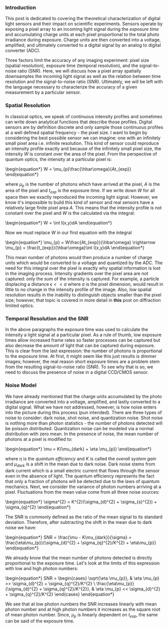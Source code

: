 ### Introduction

This post is dedicated to covering the theoretical characterization of digital light sensors and their impact on scientific experiments. Sensors operate by exposing a pixel array to an incoming light signal during the *exposure time* and accumulating charge units at each pixel proportional to the total photo irradiance during exposure. Charge units are then converted into a voltage, amplified, and ultimately converted to a digital signal by an analog to digital converter (ADC).

Three factors limit the accuracy of any imaging experiment: pixel size (spatial resolution), exposure time (temporal resolution), and the signal-to-noise ratio (SNR). Here, we will discuss how a pixel array spatially downsamples the incoming light signal as well as the relation between time resolution and the signal-to-noise ratio (SNR). Ultimately, we will be left with the language necessary to characterize the accuracy of a given measurement by a particular sensor.

### Spatial Resolution

In classical optics, we speak of continuous intensity profiles and sometimes can write down analytical functions that describe those profiles. Digital sensors are by definition discrete and only sample those continuous profiles at a well defined spatial frequency - the pixel size. I want to begin by considering the best possible sensor we can imagine: one with an infinitely small pixel area i.e. infinite resolution. This kind of sensor could reproduce an intensity profile exactly and because of the infinitely small pixel size, the intensity $W$ is constant over the area of the pixel. From the perspective of quantum optics, the intensity at a particular pixel is:

\begin{equation*}
W = \mu_{p}\frac{\hbar\omega}{At_{exp}}
\end{equation*}

where $\mu_{p}$ is the number of photons which have arrived at the pixel, $A$ is the area of the pixel and $t_{exp}$ is the exposure time. If we write down $W$ for all space then we exactly reproduced the incoming light signal. However, we know it's impossible to build this kind of sensor and real sensors have a relatively large finite pixel area $A$. This means that the intensity profile is not constant over the pixel and $W$ is the calculated via the integral:

\begin{equation*}
W = \int I(x,y)dA 
\end{equation*}

Now we must replace $W$ in our first equation with the integral

\begin{equation*}
\mu_{p} = W\frac{At_{exp}}{\hbar\omega} \rightarrow \mu_{p} = \frac{t_{exp}}{\hbar\omega}\int I(x,y)dA 
\end{equation*}

This mean number of photons would then produce a number of charge units which would be converted to a voltage and quantized by the ADC. The need for this integral over the pixel is exactly why spatial information is lost in the imaging process. Intensity gradients over the pixel area are not captured: only the *sum* of the intensity is captured. For example, a particle displacing a distance $\epsilon << a$ where $a$ is the pixel dimension, would result in little to no change in the intensity profile of the image. Also, low spatial resolution results in the inability to distinguish objects smaller than the pixel size; however, that topic is covered in more detail in **this** post on diffraction limited optics.


### Temporal Resolution and the SNR

In the above paragraphs the exposure time was used to calculate the intensity a light signal at a particular pixel. As a rule of thumb, low exposure times allow increased frame rates so faster processes can be captured but also decrease the amount of light that can be captured during exposure. This is clear from the last expression: the number of photons is proportional to the exposure time. At first, it might seem like this just results is dimmer images; however, the real reason short exposure times are a problem stem from the resulting signal-to-noise ratio (SNR). To see why that is so, we need to discuss the presence of noise in a digital CCD/CMOS sensor.


### Noise Model 

We have already mentioned that the charge units accumulated by the photo irradiance are converted into a voltage, amplified, and lastly converted to a digital signal. What we have not addressed, however, is how noise enters into the picture during this process (pun intended). There are three types of noise to consider: dark noise, shot noise, and quantization noise. Shot noise is nothing more than photon statistics - the number of photons detected will be poisson distributed. Quantization noise can be modeled via a normal distribution with zero mean. In the presence of noise, the mean number of photons at a pixel is modified to: 

\begin{equation*}
\mu = K(\mu_{dark} + \eta \mu_{p})
\end{equation*}

where $\eta$ is the *quantum efficiency* and $K$ is called the *overall system gain* and $\mu_{dark}$ is a shift in the mean due to dark noise. Dark noise stems from dark current which is a small electric current that flows through the sensor even in the absence of light. The quantum efficiency represents the fact that only a fraction of photons will be detected due to the laws of quantum mechanics. Next, we consider the variance of photon numbers arriving at a pixel. Fluctuations from the mean value come from all three noise sources:

\begin{equation*}
\sigma^{2} = K^{2}(\sigma_{d}^{2} + \sigma_{s}^{2}) + \sigma_{q}^{2}
\end{equation*}

The SNR is commonly defined as the ratio of the mean signal to its standard deviation. Therefore, after subtracting the shift in the mean due to dark noise we have: 

\begin{equation*}
SNR = \frac{\mu - K\mu_{dark}}{\sigma} = \frac{\eta\mu_{p}}{\sigma_{d}^{2} + \sigma_{q}^{2}/K^{2} + \eta\mu_{p}}
\end{equation*}

We already know that the mean number of photons detected is directly proportional to the exposure time. Let's look at the limits of this expression with low and high photon numbers:

\begin{equation*}
SNR = \begin{cases}
    \sqrt{\eta \mu_{p}}, & \eta \mu_{p} >> \sigma_{d}^{2} + \sigma_{q}^{2}/K^{2} \\
    \frac{\eta\mu_{p}}{\sigma_{d}^{2} + \sigma_{q}^{2}/K^{2}}, & \eta \mu_{p} << \sigma_{d}^{2} + \sigma_{q}^{2}/K^{2}
\end{cases}
\end{equation*}

We see that at low photon numbers the SNR increases linearly with mean photon number and at high photon numbers it increases as the square root of mean photon number. Since, $\mu_{p}$ is linearly dependent on $t_{exp}$, the same can be said of the exposure time.
